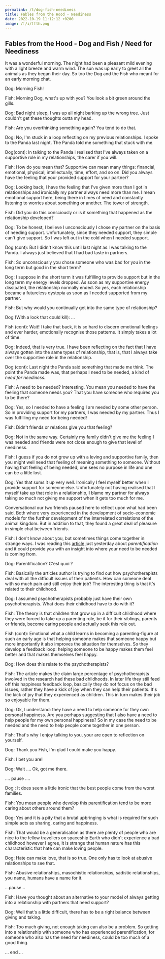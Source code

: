 ```yaml
---
permalink: /t/dog-fish-neediness
title: Fables from the Hood - Neediness
date: 2022-10-19 11:12:12 +0200
image: /f/i/ffth.png
---
```


## Fables from the Hood - Dog and Fish / Need for Neediness

It was a wonderful morning. The night had been a pleasant mild evening with a light breeze and warm wind. The sun was up early to greet all the animals as they began their day. So too the Dog and the Fish who meant for an early morning chat.

Dog: Morning Fish!

Fish: Morning Dog, what's up with you? You look a bit green around the gills.

Dog: Bad night sleep, I was up all night barking up the wrong tree. Just couldn't get these thoughts outta my head.

Fish: Are you overthinking something again? You tend to do that.

Dog: No, I'm stuck in a loop reflecting on my previous relationships. I spoke to the Panda last night. The Panda told me something that stuck with me.

Dog(cont): In talking to the Panda I realised that I've always taken on a supportive role in my relationships, the carer if you will.

Fish: How do you mean that? Supportive can mean many things: financial, emotional, physical, intellectually, time, effort, and so on. Did you always have the feeling that your provided support for your partner?

Dog: Looking back, I have the feeling that I've given more than I got in relationships and ironically my partner always need more than me. I mean emotional support here, being there in times of need and constantly listening to worries about something or another. The tower of strength.

Fish: Did you do this consciously or is it something that happened as the relationship developed?

Dog: To be honest, I believe I unconsciously I chose my partner on the basis of needing support. Unfortunately, since they needed support, they simple can't give support. So I was left out in the cold when I needed support.

Dog (cont): But I didn't know this until last night as I was talking to the Panda. I always just believed that I had bad taste in partners.

Fish: So unconsciously you chose someone who was bad for you in the long term but good in the short term?

Dog: I suppose in the short term it was fulfilling to provide support but in the long term my energy levels dropped. As soon as my supportive energy dissipated, the relationship normally ended. So yes, each relationship became a futureless dystopia as soon as I needed supported from my partner.

Fish: But why would you continually get into the same type of relationship?

Dog (With a look that could kill): ...

Fish (cont): Wait! I take that back, it is so hard to discern emotional feelings and ever harder, emotionally recognise those patterns. It simply takes a lot of time.

Dog: Indeed, that is very true. I have been reflecting on the fact that I have always gotten into the same types of relationship, that is, that I always take over the supportive role in the relationship.

Dog (cont): Last night the Panda said something that made me think. The point the Panda made was, that perhaps I need to be needed, a kind of *need for neediness*.

Fish: A need to be needed? Interesting. You mean you needed to have the feeling that someone needs you? That you have someone who requires you to be there?

Dog: Yes, so I needed to have a feeling I am needed by some other person. So in providing support for my partners, I was needed by my partner. Thus I was fulfilling my need for being needed!

Fish: Didn't friends or relations give you that feeling?

Dog: Not in the same way. Certainly my family didn't give me the feeling I was needed and friends were not close enough to give that level of neediness.

Fish: I guess if you do not grow up with a loving and supportive family, then you might well need that feeling of meaning something to someone. Without having that feeling of being needed, one sees no purpose in life and one can be a little lost.

Dog: Yes that sums it up very well. Ironically I feel myself better when I provide support for someone else. Unfortunately not having realised that I myself take up that role in a relationship, I blame my partner for always taking so much not giving me support when it gets too much for me.

Conversational our two friends paused here to reflect upon what had been said. Both where very experienced in the development of socio-economic models for the further development of the interrelated correlations of the animal kingdom. But in addition to that, they found a great deal of pleasure in simple chat between friends.

Fish: I don't know about you, but sometimes things come together in strange ways. I was reading this [article](https://aeon.co/essays/how-can-adults-undo-the-harm-of-being-parentified-as-children) just yesterday about *parentification* and it could provide you with an insight into where your need to be needed is coming from.

Dog: Parentification? C'est quoi ?

Fish: Basically the articles author is trying to find out how psychotherapists deal with all the difficult issues of their patients. How can someone deal with so much pain and still enjoy their job? The interesting thing is that it's related to their childhood.

Dog: I assumed psychotherapists probably just have their own psychotherapists. What does their childhood have to do with it?

Fish: The theory is that children that grow up in a difficult childhood where they were forced to take up a parenting role, be it for their siblings, parents or friends, become caring people and actually seek this role out.

Fish (cont): Emotional what a child learns in becoming a parenting-figure at such an early age is that helping someone makes that someone happy but more importantly it also improves the situation for themselves. So they develop a feedback loop: helping someone to be happy makes them feel better and that makes themselves feel happy.

Dog: How does this relate to the psychotherapists?

Fish: The article makes the claim large percentage of psychotherapists involved in the research had these bad childhoods. In later life they still feed off this happiness feedback loop, basically they do not focus on the bad issues, rather they have a kick of joy when they can help their patients. It's the kick of joy that they experienced as children. This in turn makes their job so enjoyable for them.

Dog: Ok, I understand: they have a need to help someone for they own personal happiness. Are you perhaps suggesting that I also have a need to help people for my own personal happiness? So in my case the need to be needed and the need to help people come together in one person.

Fish: That's why I enjoy talking to you, your are open to reflection on yourself.

Dog: Thank you Fish, I'm glad I could make you happy.

Fish: I bet you are!

Dog: Wait .... Ok, got me there.


.... pause ....

Dog : It does seem a little ironic that the best people come from the worst families.

Fish: You mean people who develop this parentification tend to be more caring about others around them?

Dog: Yes and it is a pity that a brutal upbringing is what is required for such simple acts as sharing, caring and happiness.

Fish: That would be a generalisation as there are plenty of people who are nice to the fellow travellers on spaceship Earth who didn't experience a bad childhood however I agree, it is strange that human nature has this characteristic that hate can make loving people.

Dog: Hate can make love, that is so true. One only has to look at abusive relationships to see that.

Fish: Abusive relationships, masochistic relationships, sadistic relationships, you name, humans have a name for it.

...pause...

Fish: Have you thought about an alternative to your model of always getting into a relationship with partners that need support?

Dog: Well that's a little difficult, there has to be a right balance between giving and taking.

Fish: Too much giving, not enough taking can also be a problem. So getting into a relationship with someone who has experienced parentification, for someone who also has the need for neediness, could be too much of a good thing.

... end ...
